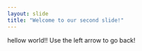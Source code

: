 ```yaml
---
layout: slide
title: "Welcome to our second slide!"
---
```

hellow world!!
Use the left arrow to go back!

